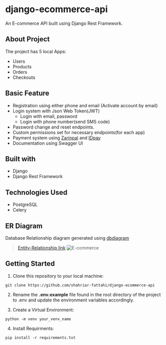 # django-ecommerce-api
An E-commerce API built using Django Rest Framework. 

## About Project
The project has 5 local Apps:
- Users
- Products
- Orders
- Checkouts

## Basic Feature
- Registration using either phone and email (Activate account by email)
- Login system with Json Web Token(JWT)
     - Login with email, password
     - Login with phone number(send SMS code)
- Password change and reset endpoints.
- Custom permissions set for necessary endpoints(for each app)
- Payment system using [Zarinpal](https://github.com/rasooll/zarinpal-django-py3/) and [IDpay](https://github.com/idpay/idpay-django-project)
- Documentation using Swagger UI

## Built with
- Django
- Django Rest Framework

## Technologies Used
- PostgreSQL
- Celery

## ER Diagram
Database Relationship diagram generated using [dbdiagram](https://dbdiagram.io/home)
> [Entity-Relationship link](https://dbdiagram.io/d/E-commerce-6561c3da3be1495787b58a33)
![E-commerce](https://github.com/shahriar-fattahi/django-ecommerce-api/assets/109045277/4d650bd8-3db8-4c4c-82ff-6a8ffc2afe99)

## Getting Started
1. Clone this repository to your local machine:
```
git clone https://github.com/shahriar-fattahi/django-ecommerce-api
```
2. Rename the **.env.example** file found in the root directory of the project to .env and update the environment variables accordingly.

4. Create a Virtual Environment:
```
python -m venv your_venv_name
```
4. Install Requirments:
```
pip install -r requirements.txt
```
